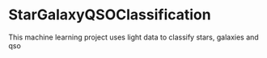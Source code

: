 # StarGalaxyQSOClassification
This machine learning project uses light data to classify stars, galaxies and qso
